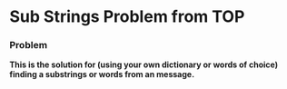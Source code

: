 
<h1>Sub Strings Problem from TOP</h1>
<h3>Problem</h3>
<b> This is the solution for (using your own dictionary or words of choice) finding a substrings or words from an message.</b>

